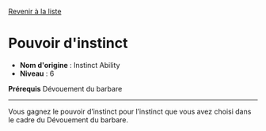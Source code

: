 [Revenir à la liste](list.md)

# Pouvoir d'instinct

 * **Nom d'origine** : Instinct Ability
 * **Niveau** : 6


<p><strong>Prérequis</strong> Dévouement du barbare</p>
<hr>
<p>Vous gagnez le pouvoir d’instinct pour l’instinct que vous avez choisi dans le cadre du Dévouement du barbare.</p>